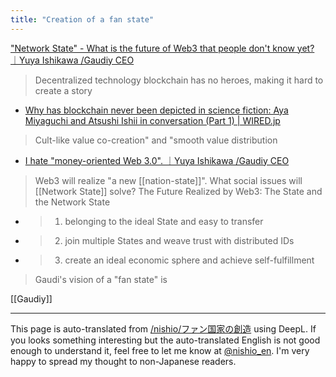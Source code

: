 ```yaml
---
title: "Creation of a fan state"
---
```


["Network State" - What is the future of Web3 that people don't know yet? ｜Yuya Ishikawa /Gaudiy CEO](https://note.com/yuyasan/n/na4c0f0e5128a)

> Decentralized technology blockchain has no heroes, making it hard to create a story
- [Why has blockchain never been depicted in science fiction: Aya Miyaguchi and Atsushi Ishii in conversation (Part 1) | WIRED.jp](https://wired.jp/2020/04/04/ishii-miyaguchi-on-blockchain-1/)

> Cult-like value co-creation" and "smooth value distribution
- [I hate "money-oriented Web 3.0". ｜Yuya Ishikawa /Gaudiy CEO](https://note.com/yuyasan/n/n01f5fe8fa61e)

> Web3 will realize "a new [[nation-state]]".
> What social issues will [[Network State]] solve?
> The Future Realized by Web3: The State and the Network State
- > 1. belonging to the ideal State and easy to transfer
- > 2. join multiple States and weave trust with distributed IDs
- > 3. create an ideal economic sphere and achieve self-fulfillment
> Gaudi's vision of a "fan state" is

[[Gaudiy]]

---
This page is auto-translated from [/nishio/ファン国家の創造](https://scrapbox.io/nishio/ファン国家の創造) using DeepL. If you looks something interesting but the auto-translated English is not good enough to understand it, feel free to let me know at [@nishio_en](https://twitter.com/nishio_en). I'm very happy to spread my thought to non-Japanese readers.